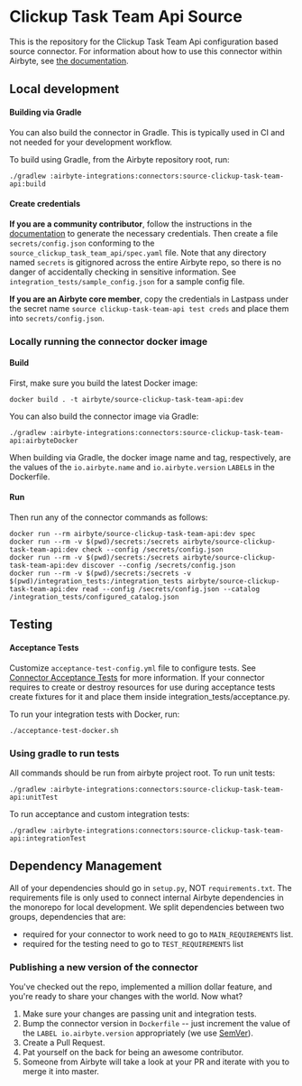 # Clickup Task Team Api Source

This is the repository for the Clickup Task Team Api configuration based source connector.
For information about how to use this connector within Airbyte, see [the documentation](https://docs.airbyte.com/integrations/sources/clickup-task-team-api).

## Local development

#### Building via Gradle
You can also build the connector in Gradle. This is typically used in CI and not needed for your development workflow.

To build using Gradle, from the Airbyte repository root, run:
```
./gradlew :airbyte-integrations:connectors:source-clickup-task-team-api:build
```

#### Create credentials
**If you are a community contributor**, follow the instructions in the [documentation](https://docs.airbyte.com/integrations/sources/clickup-task-team-api)
to generate the necessary credentials. Then create a file `secrets/config.json` conforming to the `source_clickup_task_team_api/spec.yaml` file.
Note that any directory named `secrets` is gitignored across the entire Airbyte repo, so there is no danger of accidentally checking in sensitive information.
See `integration_tests/sample_config.json` for a sample config file.

**If you are an Airbyte core member**, copy the credentials in Lastpass under the secret name `source clickup-task-team-api test creds`
and place them into `secrets/config.json`.

### Locally running the connector docker image

#### Build
First, make sure you build the latest Docker image:
```
docker build . -t airbyte/source-clickup-task-team-api:dev
```

You can also build the connector image via Gradle:
```
./gradlew :airbyte-integrations:connectors:source-clickup-task-team-api:airbyteDocker
```
When building via Gradle, the docker image name and tag, respectively, are the values of the `io.airbyte.name` and `io.airbyte.version` `LABEL`s in
the Dockerfile.

#### Run
Then run any of the connector commands as follows:
```
docker run --rm airbyte/source-clickup-task-team-api:dev spec
docker run --rm -v $(pwd)/secrets:/secrets airbyte/source-clickup-task-team-api:dev check --config /secrets/config.json
docker run --rm -v $(pwd)/secrets:/secrets airbyte/source-clickup-task-team-api:dev discover --config /secrets/config.json
docker run --rm -v $(pwd)/secrets:/secrets -v $(pwd)/integration_tests:/integration_tests airbyte/source-clickup-task-team-api:dev read --config /secrets/config.json --catalog /integration_tests/configured_catalog.json
```
## Testing

#### Acceptance Tests
Customize `acceptance-test-config.yml` file to configure tests. See [Connector Acceptance Tests](https://docs.airbyte.com/connector-development/testing-connectors/connector-acceptance-tests-reference) for more information.
If your connector requires to create or destroy resources for use during acceptance tests create fixtures for it and place them inside integration_tests/acceptance.py.

To run your integration tests with Docker, run:
```
./acceptance-test-docker.sh
```

### Using gradle to run tests
All commands should be run from airbyte project root.
To run unit tests:
```
./gradlew :airbyte-integrations:connectors:source-clickup-task-team-api:unitTest
```
To run acceptance and custom integration tests:
```
./gradlew :airbyte-integrations:connectors:source-clickup-task-team-api:integrationTest
```

## Dependency Management
All of your dependencies should go in `setup.py`, NOT `requirements.txt`. The requirements file is only used to connect internal Airbyte dependencies in the monorepo for local development.
We split dependencies between two groups, dependencies that are:
* required for your connector to work need to go to `MAIN_REQUIREMENTS` list.
* required for the testing need to go to `TEST_REQUIREMENTS` list

### Publishing a new version of the connector
You've checked out the repo, implemented a million dollar feature, and you're ready to share your changes with the world. Now what?
1. Make sure your changes are passing unit and integration tests.
1. Bump the connector version in `Dockerfile` -- just increment the value of the `LABEL io.airbyte.version` appropriately (we use [SemVer](https://semver.org/)).
1. Create a Pull Request.
1. Pat yourself on the back for being an awesome contributor.
1. Someone from Airbyte will take a look at your PR and iterate with you to merge it into master.
